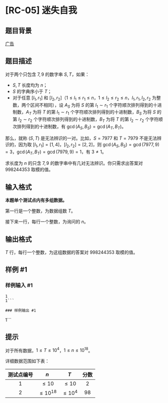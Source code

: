 # [RC-05] 迷失自我

## 题目背景

[广告](http://119.27.163.117/problem/86)

## 题目描述

对于两个只包含 $7,9$ 的数字串 $S,T$，如果：

- $S,T$ 长度均为 $n$；
- $S$ 的字典序小于 $T$；
- 对于任意 $[l_1,r_1]$ 和 $[l_2,r_2]$（$1\le l_1\le r_1\le n$，$1\le l_2\le r_2\le n$，$l_1,r_1,l_2,r_2$ 为整数，两个区间不相同），设 $A_S$ 为将 $S$ 的第 $l_1\sim r_1$ 个字符顺次排列得到的十进制数，$A_T$ 为将 $T$ 的第 $l_1\sim r_1$ 个字符顺次排列得到的十进制数，$B_S$ 为将 $S$ 的第 $l_2\sim r_2$ 个字符顺次排列得到的十进制数，$B_T$ 为将 $T$ 的第 $l_2\sim r_2$ 个字符顺次排列得到的十进制数，有 $\gcd(A_S,B_S)=\gcd(A_T,B_T)$。

那么，就称 $(S,T)$ 是无法辨识的一对。比如，$S=7977$ 和 $T=7979$ 不是无法辨识的，因为取 $[l_1,r_1]=[1,4]$，$[l_2,r_2]=[2,2]$，则 $\gcd(A_S,B_S)=\gcd(7977,9)=3$，$\gcd(A_T,B_T)=\gcd(7979,9)=1$，有 $3\ne 1$。

求长度为 $n$ 的只含 $7,9$ 的数字串中有几对无法辨识。你只需求出答案对 $998244353$ 取模的值。

## 输入格式

**本题单个测试点内有多组数据。**

第一行是一个整数，为数据组数 $T$。

接下来一行，每行一个整数，为询问的 $n$。

## 输出格式

$T$ 行，每行一个整数，为这组数据的答案对 $998244353$ 取模的值。

## 样例 #1

### 样例输入 #1
```
1
1```

### 样例输出 #1

```
1```

## 提示

对于所有数据，$1\le T\le 10^4$，$1\le n\le 10^{18}$。

详细数据范围如下表：

| 测试点编号 | $n$ | $T$ | 分数 |
| :-----------: | :-----------: | :-----------: | :-----------: | 
| $1$ | $\le 10$ | $\le 10$ | $2$ |
| $2$ | $\le 10^{18}$ | $\le 10^4$ | $98$ |
